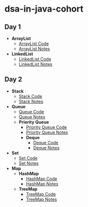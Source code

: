 # dsa-in-java-cohort

## **Day 1**
- **ArrayList** 
  - [ArrayList Code](https://github.com/abir-js/dsa-in-java-cohort/blob/main/day_1/Collections.java)
  - [ArrayList Notes](https://github.com/abir-js/my-second-brain/blob/main/%F0%9F%93%9D%202%20All%20Notes/ArrayList%20in%20java.md)
- **LinkedList**
  - [LinkedList Code](https://github.com/abir-js/dsa-in-java-cohort/blob/main/day_1/Collections.java)
  - [LinkedList Notes](https://github.com/abir-js/my-second-brain/blob/main/%F0%9F%93%9D%202%20All%20Notes/LinkedList%20in%20java.md)

## **Day 2**
- **Stack**
  - [Stack Code](https://github.com/abir-js/dsa-in-java-cohort/blob/main/day_2/StackCode.java)
  - [Stack Notes]()
- **Queue**
  - [Queue Code](https://github.com/abir-js/dsa-in-java-cohort/blob/main/day_2/QueueCode.java)
  - [Queue Notes]()
  - **Priority Queue**
    - [Priority Queue Code](https://github.com/abir-js/dsa-in-java-cohort/blob/main/day_2/PriorityQueueCode.java)
    - [Priority Queue Notes]()
    - **Deque**
      - [Deque Code](https://github.com/abir-js/dsa-in-java-cohort/blob/main/day_2/ArrayDequeCode.java)
      - [Deque Notes]()
- **Set**
  - [Set Code](https://github.com/abir-js/dsa-in-java-cohort/blob/main/day_2/SetCode.java)
  - [Set Notes]()
- **Map**
  - **HashMap**
    - [HashMap Code](https://github.com/abir-js/dsa-in-java-cohort/blob/main/day_2/HashMapCode.java)
    - [HashMap Notes]()
  - **TreeMap**
    - [TreeMap Code](https://github.com/abir-js/dsa-in-java-cohort/blob/main/day_2/TreeMapCode.java)
    - [TreeMap Notes]()